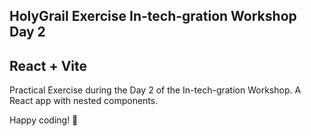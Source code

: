 ## HolyGrail Exercise In-tech-gration Workshop Day 2
## React + Vite

Practical Exercise during the Day 2 of the In-tech-gration Workshop.
A React app with nested components.

Happy coding! 🚀
